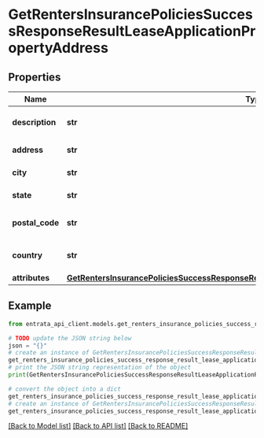 # GetRentersInsurancePoliciesSuccessResponseResultLeaseApplicationPropertyAddress


## Properties

Name | Type | Description | Notes
------------ | ------------- | ------------- | -------------
**description** | **str** | Description of the address | 
**address** | **str** | Street address | 
**city** | **str** | City of the property | 
**state** | **str** | State of the property | 
**postal_code** | **str** | Postal code of the property | 
**country** | **str** | Country of the property | 
**attributes** | [**GetRentersInsurancePoliciesSuccessResponseResultLeaseApplicationPropertyAddressAttributes**](GetRentersInsurancePoliciesSuccessResponseResultLeaseApplicationPropertyAddressAttributes.md) |  | 

## Example

```python
from entrata_api_client.models.get_renters_insurance_policies_success_response_result_lease_application_property_address import GetRentersInsurancePoliciesSuccessResponseResultLeaseApplicationPropertyAddress

# TODO update the JSON string below
json = "{}"
# create an instance of GetRentersInsurancePoliciesSuccessResponseResultLeaseApplicationPropertyAddress from a JSON string
get_renters_insurance_policies_success_response_result_lease_application_property_address_instance = GetRentersInsurancePoliciesSuccessResponseResultLeaseApplicationPropertyAddress.from_json(json)
# print the JSON string representation of the object
print(GetRentersInsurancePoliciesSuccessResponseResultLeaseApplicationPropertyAddress.to_json())

# convert the object into a dict
get_renters_insurance_policies_success_response_result_lease_application_property_address_dict = get_renters_insurance_policies_success_response_result_lease_application_property_address_instance.to_dict()
# create an instance of GetRentersInsurancePoliciesSuccessResponseResultLeaseApplicationPropertyAddress from a dict
get_renters_insurance_policies_success_response_result_lease_application_property_address_from_dict = GetRentersInsurancePoliciesSuccessResponseResultLeaseApplicationPropertyAddress.from_dict(get_renters_insurance_policies_success_response_result_lease_application_property_address_dict)
```
[[Back to Model list]](../README.md#documentation-for-models) [[Back to API list]](../README.md#documentation-for-api-endpoints) [[Back to README]](../README.md)


